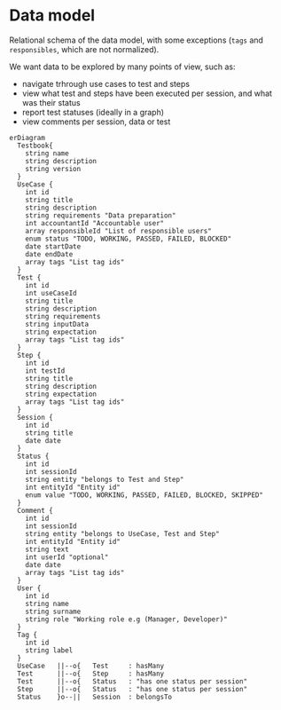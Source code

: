 # Data model

Relational schema of the data model, with some exceptions (`tags` and `responsibles`, which are not normalized).

We want data to be explored by many points of view, such as:

- navigate trhrough use cases to test and steps
- view what test and steps have been executed per session, and what was their status
- report test statuses (ideally in a graph)
- view comments per session, data or test

```mermaid
erDiagram
  Testbook{
    string name
    string description
    string version
  }
  UseCase {
    int id
    string title
    string description
    string requirements "Data preparation"
    int accountantId "Accountable user"
    array responsibleId "List of responsible users"
    enum status "TODO, WORKING, PASSED, FAILED, BLOCKED"
    date startDate
    date endDate
    array tags "List tag ids"
  }
  Test {
    int id
    int useCaseId
    string title
    string description
    string requirements
    string inputData
    string expectation
    array tags "List tag ids"
  }
  Step {
    int id
    int testId
    string title
    string description
    string expectation
    array tags "List tag ids"
  }
  Session {
    int id
    string title
    date date
  }
  Status {
    int id
    int sessionId
    string entity "belongs to Test and Step"
    int entityId "Entity id"
    enum value "TODO, WORKING, PASSED, FAILED, BLOCKED, SKIPPED"
  }
  Comment {
    int id
    int sessionId
    string entity "belongs to UseCase, Test and Step"
    int entityId "Entity id"
    string text
    int userId "optional"
    date date
    array tags "List tag ids"
  }
  User {
    int id
    string name
    string surname
    string role "Working role e.g (Manager, Developer)"
  }
  Tag {
    int id
    string label
  }
  UseCase   ||--o{   Test     : hasMany
  Test      ||--o{   Step     : hasMany
  Test      ||--o{   Status   : "has one status per session" 
  Step      ||--o{   Status   : "has one status per session"
  Status    }o--||   Session  : belongsTo
```
